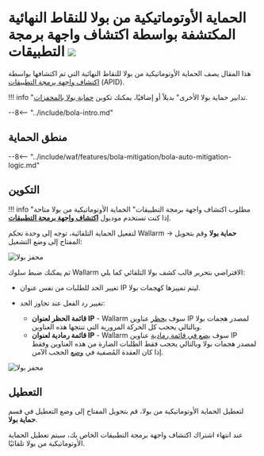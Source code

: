 [تغاير-فى-النقاط-النهائية-للمستندات]:       ../../api-discovery/exploring.md#variability-in-endpoints
[تغييرات-فى-واجهة-برمجة-التطبيقات-للمستندات]:       ../../api-discovery/track-changes.md
[حماية-بولا-للنقاط-النهائية-للمستندات]:  ../../api-discovery/bola-protection.md

# الحماية الأوتوماتيكية من بولا للنقاط النهائية المكتشفة بواسطة اكتشاف واجهة برمجة التطبيقات <a href="../../../about-wallarm/subscription-plans/#subscription-plans"><img src="../../../images/api-security-tag.svg" style="border: none;"></a>

هذا المقال يصف الحماية الأوتوماتيكية من بولا للنقاط النهائية التي تم اكتشافها بواسطة [اكتشاف واجهة برمجة التطبيقات](../../api-discovery/overview.md) (APID).

!!! info "تدابير حماية بولا الأخرى"
    بديلاً أو إضافيًا، يمكنك تكوين [حماية بولا بالمحفزات](protecting-against-bola-trigger.md).

--8<-- "../include/bola-intro.md"

## منطق الحماية

--8<-- "../include/waf/features/bola-mitigation/bola-auto-mitigation-logic.md"

## التكوين

!!! info "مطلوب اكتشاف واجهة برمجة التطبيقات"
    الحماية الأوتوماتيكية من بولا متاحة إذا كنت تستخدم موديول **[اكتشاف واجهة برمجة التطبيقات](../../api-discovery/overview.md)**.

لتفعيل الحماية التلقائية، توجه إلى وحدة تحكم Wallarm → **حماية بولا** وقم بتحويل المفتاح إلى وضع التشغيل:

![محفز بولا](../../images/user-guides/bola-protection/trigger-enabled-state.png)

ثم يمكنك ضبط سلوك Wallarm الافتراضي بتحرير قالب كشف بولا التلقائي كما يلي:

* تغيير الحد للطلبات من نفس عنوان IP ليتم تمييزها كهجمات بولا.
* تغيير رد الفعل عند تجاوز الحد:

    * **قائمة الحظر لعنوان IP** - Wallarm سوف [يحظر](../../user-guides/ip-lists/overview.md) عناوين IP لمصدر هجمات بولا وبالتالي يحجب كل الحركة المرورية التي تنتجها هذه العناوين.
    * **قائمة رمادية لعنوان IP** - Wallarm سوف [يضع في قائمة رمادية](../../user-guides/ip-lists/overview.md) عناوين IP لمصدر هجمات بولا وبالتالي يحجب فقط الطلبات الضارة من هذه العناوين وفقط إذا كان العقدة المُصفية في [وضع](../../admin-en/configure-wallarm-mode.md) الحجب الآمن.

![محفز بولا](../../images/user-guides/bola-protection/trigger-template.png)

## التعطيل

لتعطيل الحماية الأوتوماتيكية من بولا، قم بتحويل المفتاح إلى وضع التعطيل في قسم **حماية بولا**.

عند انتهاء اشتراك اكتشاف واجهة برمجة التطبيقات الخاص بك، سيتم تعطيل الحماية الأوتوماتيكية من بولا تلقائيًا.